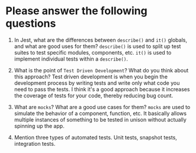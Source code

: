 # Please answer the following questions

1.  In Jest, what are the differences between `describe()` and `it()` globals, and what are good uses for them?
`describe()` is used to split up test suites to test specific modules, components, etc. `it()` is used to implement individual tests within a `describe()`.

2.  What is the point of `Test Driven Development`? What do you think about this approach?
Test driven development is when you begin the development process by writing tests and write only what code you need to pass the tests. I think it's a good approach because it increases the coverage of tests for your code, thereby reducing bug count.

3.  What are `mocks`? What are a good use cases for them?
`mocks` are used to simulate the behavior of a component, function, etc. It basically allows multiple instances of something to be tested in unison without actually spinning up the app.

4.  Mention three types of automated tests.
Unit tests, snapshot tests, integration tests.